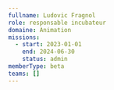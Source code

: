 ```yaml
---
fullname: Ludovic Fragnol
role: responsable incubateur
domaine: Animation
missions:
  - start: 2023-01-01
    end: 2024-06-30
    status: admin
memberType: beta
teams: []
---
```

